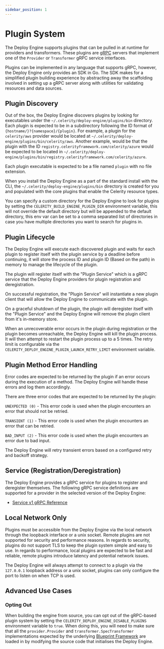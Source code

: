 ```yaml
---
sidebar_position: 1
---
```

# Plugin System

The Deploy Engine supports plugins that can be pulled in at runtime for providers and transformers.
These plugins are [gRPC](https://grpc.io/) servers that implement one of the `Provider` or `Transformer` gRPC service interfaces.

Plugins can be implemented in any language that supports gRPC, however, the Deploy Engine only provides an SDK in Go. The SDK makes for a simplified plugin building experience by abstracting away the scaffolding involved in setting up a gRPC server along with utilities for validating resources and data sources.

## Plugin Discovery

Out of the box, the Deploy Engine discovers plugins by looking for executables under the `~/.celerity/deploy-engine/plugins/bin` directory. Each plugin is expected to be in a subdirectory following the ID format of `{hostname/}?{namespace}/{plugin}`. For example, a plugin for the `celerity/aws` provider would be located at `~/.celerity/deploy-engine/plugins/bin/celerity/aws`. Another example, would be that the plugin with the ID `registry.celerityframework.com/celerity/azure` would be expected to be located in `~/.celerity/deploy-engine/plugins/bin/registry.celerityframework.com/celerity/azure`. 

Each plugin executable is expected to be a file named `plugin` with no file extension.

When you install the Deploy Engine as a part of the standard install with the CLI, the `~/.celerity/deploy-engine/plugins/bin` directory is created for you and populated with the core plugins that enable the Celerity resource types.

You can specify a custom directory for the Deploy Engine to look for plugins by setting the `CELERITY_BUILD_ENGINE_PLUGIN_DIR` environment variable, this will not override the default directory but will be appended to the default directory, this env var can be set to a comma separated list of directories in case you have multiple directories you want to search for plugins in.

## Plugin Lifecycle

The Deploy Engine will execute each discovered plugin and waits for each plugin to register itself with the plugin service by a deadline before continuing, it will store the process ID and plugin ID (Based on the path) in memory to manage the lifecycle of the plugin.

The plugin will register itself with the "Plugin Service" which is a gRPC service that the Deploy Engine providers for plugin registration and deregistration.

On successful registration, the "Plugin Service" will instantiate a new plugin client that will allow the Deploy Engine to communicate with the plugin.

On a graceful shutdown of the plugin, the plugin will deregister itself with the "Plugin Service" and the Deploy Engine will remove the plugin client from it's in-memory store.

When an unrecoverable error occurs in the plugin during registration or the plugin becomes unreachable, the Deploy Engine will kill the plugin process. It will then attempt to restart the plugin process up to a 5 times. The retry limit is configurable via the `CELERITY_DEPLOY_ENGINE_PLUGIN_LAUNCH_RETRY_LIMIT` environment variable.

## Plugin Method Error Handling

Error codes are expected to be returned by the plugin if an error occurs during the execution of a method. The Deploy Engine will handle these errors and log them accordingly.

There are three error codes that are expected to be returned by the plugin:

`UNEXPECTED (0)` - This error code is used when the plugin encounters an error that should not be retried.

`TRANSIENT (1)` - This error code is used when the plugin encounters an error that can be retried.

`BAD_INPUT (2)` - This error code is used when the plugin encounters an error due to bad input.

The Deploy Engine will retry transient errors based on a configured retry and backoff strategy.

## Service (Registration/Deregistration)

The Deploy Engine provides a gRPC service for plugins to register and deregister themselves. The following gRPC service definitions are supported for a provider in the selected version of the Deploy Engine:

- [Service v1 gRPC Reference](https://github.com/two-hundred/celerity/tree/main/libs/deploy-engine/plugin/providerservice/service.proto)

## Local Network Only

Plugins must be accessible from the Deploy Engine via the local network through the loopback interface or a unix socket. Remote plugins are not supported for security and performance reasons. In regards to security, plugins do not support TLS to keep the plugin system simple and easy to use. In regards to performance, local plugins are expected to be fast and reliable, remote plugins introduce latency and potential network issues.

The Deploy Engine will always attempt to connect to a plugin via the `127.0.0.1` loopback address or a unix socket, plugins can only configure the port to listen on when TCP is used.

## Advanced Use Cases

### Opting Out

When building the engine from source, you can opt out of the gRPC-based plugin system by setting the `CELERITY_DEPLOY_ENGINE_DISABLE_PLUGINS` environment variable to `true`.
When doing this, you will need to make sure that all the `provider.Provider` and `transformer.SpecTransformer` implementations expected by the underlying [Blueprint Framework](../../../blueprint-framework/docs/intro) are loaded in by modifying the source code that initialises the Deploy Engine.
